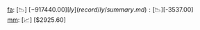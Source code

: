 [fa](record/fa/summary.md): [📉] [$-917440.00]  
[ly](record/ly/summary.md): [📉] [$-3537.00]  
[mm](record/mm/summary.md): [📈] [$2925.60]  
